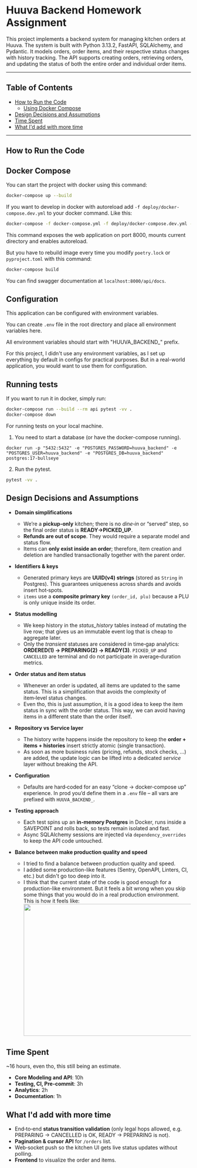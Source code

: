# Huuva Backend Homework Assignment

This project implements a backend system for managing kitchen orders at Huuva. The system is built with Python 3.13.2,
FastAPI, SQLAlchemy, and Pydantic. It models orders, order items, and their respective status changes with history
tracking. The API supports creating orders, retrieving orders, and updating the status of both the entire order and
individual order items.

---

## Table of Contents

* [How to Run the Code](#How-to-Run-the-Code)
  * [Using Docker Compose](#docker)
* [Design Decisions and Assumptions](#design-decisions-and-assumptions)
* [Time Spent](#time-spent)
* [What I'd add with more time](#What-Id-add-with-more-time)


---

## How to Run the Code

## Docker Compose

You can start the project with docker using this command:

```bash
docker-compose up --build
```

If you want to develop in docker with autoreload add `-f deploy/docker-compose.dev.yml` to your docker command.
Like this:

```bash
docker-compose -f docker-compose.yml -f deploy/docker-compose.dev.yml --project-directory . up --build
```

This command exposes the web application on port 8000, mounts current directory and enables autoreload.

But you have to rebuild image every time you modify `poetry.lock` or `pyproject.toml` with this command:

```bash
docker-compose build
```

You can find swagger documentation at `localhost:8000/api/docs`.

## Configuration

This application can be configured with environment variables.

You can create `.env` file in the root directory and place all
environment variables here.

All environment variables should start with "HUUVA_BACKEND_" prefix.

For this project, I didn't use any environment variables, as I set up everything by
default in configs for practical purposes. But in a real-world application,
you would want to use them for configuration.


## Running tests

If you want to run it in docker, simply run:

```bash
docker-compose run --build --rm api pytest -vv .
docker-compose down
```

For running tests on your local machine.
1. You need to start a database (or have the docker-compose running).

```
docker run -p "5432:5432" -e "POSTGRES_PASSWORD=huuva_backend" -e "POSTGRES_USER=huuva_backend" -e "POSTGRES_DB=huuva_backend" postgres:17-bullseye
```


2. Run the pytest.
```bash
pytest -vv .
```

## Design Decisions and Assumptions

- **Domain simplifications**
    - We’re a **pickup‑only** kitchen; there is no *dine‑in* or “served” step, so the final order status is **READY→PICKED_UP**.
    - **Refunds are out of scope**. They would require a separate model and status flow.
    - Items can **only exist inside an order**; therefore, item creation and deletion are handled transactionally together with the parent order.

- **Identifiers & keys**
    - Generated primary keys are **UUID(v4) strings** (stored as `String` in Postgres).
      This guarantees uniqueness across shards and avoids insert hot‑spots.
    - `items` use a **composite primary key** `(order_id, plu)` because a PLU is only unique inside its order.

- **Status modelling**
  - We keep history in the *status_history* tables instead of mutating the live row; that gives us an immutable event log that is cheap to aggregate later.
  - Only the *transient* statuses are considered in time‑gap analytics:
    **ORDERED(1) → PREPARING(2) → READY(3)**.
    `PICKED_UP` and `CANCELLED` are terminal and do not participate in average‑duration metrics.

- **Order status and item status**
    - Whenever an order is updated, all items are updated to the same status.
      This is a simplification that avoids the complexity of item‑level status changes.
    - Even tho, this is just assumption, it is a good idea to keep the item status in sync with the order status.
      This way, we can avoid having items in a different state than the order itself.

- **Repository vs Service layer**
    - The history write happens inside the repository to keep the **order + items +  histories** insert strictly atomic (single transaction).
    - As soon as more business rules (pricing, refunds, stock checks, …) are added, the update logic can be lifted into a dedicated *service* layer without breaking the API.

- **Configuration**
    - Defaults are hard‑coded for an easy “clone → docker‑compose up” experience.
      In prod you’d define them in a `.env` file – all vars are prefixed with `HUUVA_BACKEND_`.

- **Testing approach**
    - Each test spins up an **in‑memory Postgres** in Docker, runs inside a SAVEPOINT and rolls back, so tests remain isolated and fast.
    - Async SQLAlchemy sessions are injected via `dependency_overrides` to keep the API code untouched.

- **Balance between make production quality and speed**
    - I tried to find a balance between production quality and speed.
    - I added some production-like features (Sentry, OpenAPI, Linters, CI, etc.) but didn't go too deep into it.
    - I think that the current state of the code is good enough for a production-like environment.
    But it feels a bit wrong when you skip some things that you would do in a real production environment. This is how it feels like:
      <img src="https://github.com/user-attachments/assets/6e877236-c3b6-4d71-b072-8de32c75c580" width="480" height="360">


## Time Spent
~16 hours, even tho, this still being an estimate.
* **Core Modeling and API**: 10h
* **Testing, CI, Pre-commit**: 3h
* **Analytics**: 2h
* **Documentation**: 1h



## What I'd add with more time
- End‑to‑end **status transition validation** (only legal hops allowed, e.g. PREPARING → CANCELLED is OK, READY → PREPARING is not).
- **Pagination & cursor API** for `/orders` list.
- Web‑socket push so the kitchen UI gets live status updates without polling.
- **Frontend** to visualize the order and items.
